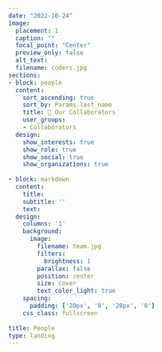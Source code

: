 ```yaml
---
date: "2022-10-24"
image:
  placement: 1
  caption: ""
  focal_point: "Center"
  preview_only: false
  alt_text: 
  filename: coders.jpg
sections:
- block: people
  content:
    sort_ascending: true
    sort_by: Params.last_name
    title: 🤝 Our Collaborators
    user_groups:
    - Collaborators
  design:
    show_interests: true
    show_role: true
    show_social: true
    show_organizations: true
    
- block: markdown
  content:
    title:
    subtitle: ''
    text:
  design:
    columns: '1'
    background:
      image: 
        filename: team.jpg
        filters:
          brightness: 1
        parallax: false
        position: center
        size: cover
        text_color_light: true
    spacing:
      padding: ['20px', '0', '20px', '0']
    css_class: fullscreen
    
title: People
type: landing
---
```

